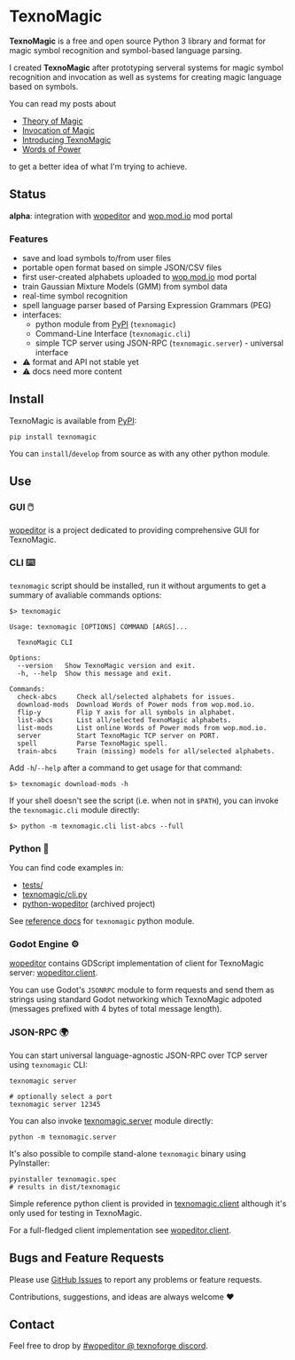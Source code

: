 # TexnoMagic

**TexnoMagic** is a free and open source Python 3 library and format for magic
symbol recognition and symbol-based language parsing.

I created **TexnoMagic** after prototyping serveral systems for magic
symbol recognition and invocation as well as systems for creating magic
language based on symbols.

You can read my posts about

* [Theory of Magic](https://texnoforge.dev/words-of-power-devlog-1-theory-of-magic.html)
* [Invocation of Magic](https://texnoforge.dev/words-of-power-devlog-2-invocation-of-magic.html)
* [Introducing TexnoMagic](https://texnoforge.dev/n/words-of-power-devlog-6-introducing-texnomagic/)
* [Words of Power](https://texnoforge.dev/words-of-power/)

to get a better idea of what I'm trying to achieve.


## Status

**alpha**: integration with [wopeditor] and [wop.mod.io] mod portal

### Features

- save and load symbols to/from user files
- portable open format based on simple JSON/CSV files
- first user-created alphabets uploaded to [wop.mod.io] mod portal
- train Gaussian Mixture Models (GMM) from symbol data
- real-time symbol recognition
- spell language parser based of Parsing Expression Grammars (PEG)
- interfaces:
    - python module from [PyPI] (`texnomagic`)
    - Command-Line Interface (`texnomagic.cli`)
    - simple TCP server using JSON-RPC (`texnomagic.server`) - universal interface
- ⚠ format and API not stable yet
- ⚠ docs need more content


## Install

TexnoMagic is available from [PyPI]:

```
pip install texnomagic
```

You can `install`/`develop` from source as with any other python module.


## Use

### GUI 🖱️

[wopeditor] is a project dedicated to providing comprehensive GUI for
TexnoMagic.

### CLI ⌨️

`texnomagic` script should be installed, run it without arguments to get a
summary of avaliable commands options:

```
$> texnomagic

Usage: texnomagic [OPTIONS] COMMAND [ARGS]...

  TexnoMagic CLI

Options:
  --version   Show TexnoMagic version and exit.
  -h, --help  Show this message and exit.

Commands:
  check-abcs     Check all/selected alphabets for issues.
  download-mods  Download Words of Power mods from wop.mod.io.
  flip-y         Flip Y axis for all symbols in alphabet.
  list-abcs      List all/selected TexnoMagic alphabets.
  list-mods      List online Words of Power mods from wop.mod.io.
  server         Start TexnoMagic TCP server on PORT.
  spell          Parse TexnoMagic spell.
  train-abcs     Train (missing) models for all/selected alphabets.
```

Add `-h`/`--help` after a command to get usage for that command:

```
$> texnomagic download-mods -h
```

If your shell doesn't see the script (i.e. when not in `$PATH`), you can invoke
the `texnomagic.cli` module directly:

```
$> python -m texnomagic.cli list-abcs --full
```

### Python 🐍

You can find code examples in:

* [tests/](https://github.com/texnoforge/texnomagic/tree/master/tests)
* [texnomagic/cli.py](https://github.com/texnoforge/texnomagic/blob/master/texnomagic/cli.py)
* [python-wopeditor](https://github.com/texnoforge/python-wopeditor/blob/master/wopeditor/wopeditor.py) (archived project)

See [reference docs] for `texnomagic` python module.

### Godot Engine ⚙️

[wopeditor] contains GDScript implementation of client for TexnoMagic
server: [wopeditor.client].

You can use Godot's `JSONRPC` module to form requests and send them as strings
using standard Godot networking which TexnoMagic adpoted (messages prefixed with
4 bytes of total message length).


### JSON-RPC 🌍

You can start universal language-agnostic JSON-RPC over TCP server using `texnomagic` CLI:

```
texnomagic server

# optionally select a port
texnomagic server 12345
```

You can also invoke [texnomagic.server] module directly:

```
python -m texnomagic.server
```

It's also possible to compile stand-alone `texnomagic` binary using PyInstaller:

```
pyinstaller texnomagic.spec
# results in dist/texnomagic
```

Simple reference python client is provided in [texnomagic.client] although it's
only used for testing in TexnoMagic.

For a full-fledged client implementation see [wopeditor.client].


## Bugs and Feature Requests

Please use [GitHub Issues](https://github.com/texnoforge/texnomagic/issues)
to report any problems or feature requests.

Contributions, suggestions, and ideas are always welcome ♥


## Contact

Feel free to drop by
[#wopeditor @ texnoforge discord](https://discord.gg/Dq3vaeg3pG).


[reference docs]: https://texnoforge.github.io/texnomagic/reference/texnomagic/
[wopeditor]: https://texnoforge.github.io/wopeditor/
[texnomagic.client]: https://github.com/texnoforge/texnomagic/blob/master/texnomagic/client.py
[texnomagic.server]: https://github.com/texnoforge/texnomagic/blob/master/texnomagic/server.py
[wopeditor.client]: https://github.com/texnoforge/wopeditor/blob/master/texnomagic/client.gd
[PyPI]: https://pypi.org/project/texnomagic/
[wop.mod.io]: https://wop.mod.io
